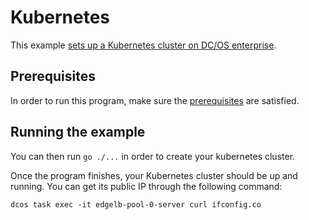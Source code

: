 # Kubernetes

This example [sets up a Kubernetes cluster on DC/OS enterprise][1].

## Prerequisites

In order to run this program, make sure the [prerequisites][2] are satisfied.

## Running the example

You can then run `go ./...` in order to create your kubernetes cluster.

Once the program finishes, your Kubernetes cluster should be up and running. You can
get its public IP through the following command:

    dcos task exec -it edgelb-pool-0-server curl ifconfig.co

[1]: https://docs.mesosphere.com/services/kubernetes/2.3.0-1.14.1/getting-started/
[2]: https://docs.mesosphere.com/services/kubernetes/2.3.0-1.14.1/getting-started/setting-up/#prerequisite-dcos-enterprise-cluster-enterprise